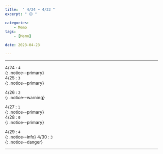 ```yaml
---
title:  " 4/24 ~ 4/23 "
excerpt: " 😐 "

categories:
    - Memo
tags:
    - [Memo]

date: 2023-04-23

---
```

- - -
<!-- 약 -->

4/24 : `4`   
{: .notice--primary}  
4/25 : `3`   
{: .notice--primary}  

4/26 : `2`   
{: .notice--warning}  

4/27 : `1`   
{: .notice--primary}  
4/28 : `0`  
{: .notice--primary} 


4/29 : `4`      
{: .notice--info} 
4/30 : `3`   
{: .notice--danger}  


<!-- {: .notice}
{: .notice--primary}
{: .notice--info}
{: .notice--warning}
{: .notice--success}
{: .notice--danger} 
😄 😐 🙁 😡
-->
- - -